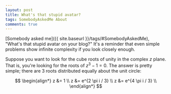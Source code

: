 ```yaml
---
layout: post
title: What's that stupid avatar?
tags: SomebodyAskedMe About
comments: true
---
```


[Somebody asked me]({{ site.baseurl }}/tags/#SomebodyAskedMe), "What's that stupid avatar
on your blog?"  It's a reminder that even simple problems show infinite complexity if you
look closely enough.  

Suppose you want to look for the cube roots of unity in the complex $z$ plane.  That is,
you're looking for the roots of $z^3 - 1 = 0$.  The answer is pretty simple; there are 3
roots distributed equally about the unit circle:

$$
\begin{align*}
  z &= 1               \\
  z &= e^{2 \pi i / 3} \\
  z &= e^{4 \pi i / 3} \\
\end{align*}
$$

